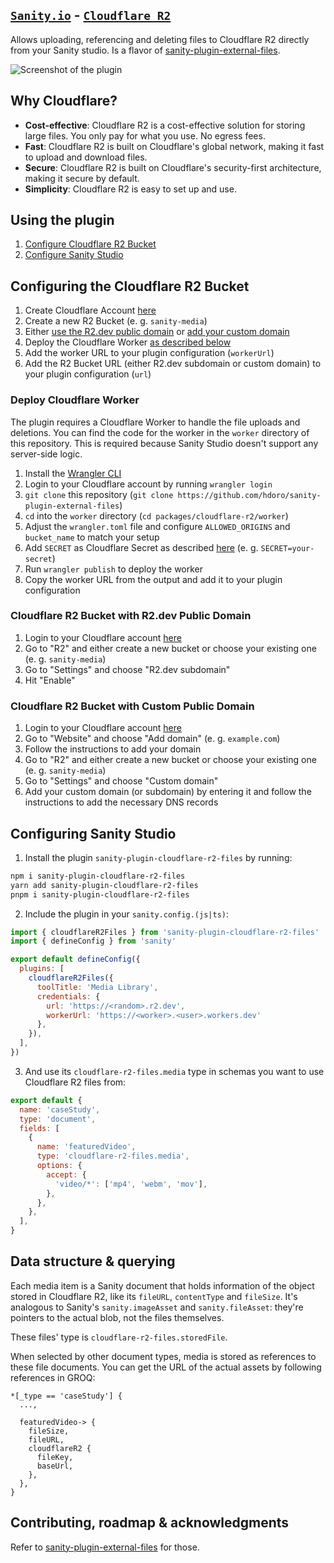 ## [`Sanity.io`](https://sanity.io) - [`Cloudflare R2`](https://www.cloudflare.com/de-de/developer-platform/r2/)

Allows uploading, referencing and deleting files to Cloudflare R2 directly from your Sanity studio. Is a flavor of [sanity-plugin-external-files](https://github.com/hdoro/sanity-plugin-external-files).

![Screenshot of the plugin](https://raw.githubusercontent.com/hdoro/sanity-plugin-external-files/main/screenshots.png)

## Why Cloudflare?

- **Cost-effective**: Cloudflare R2 is a cost-effective solution for storing large files. You only pay for what you use. No egress fees.
- **Fast**: Cloudflare R2 is built on Cloudflare's global network, making it fast to upload and download files.
- **Secure**: Cloudflare R2 is built on Cloudflare's security-first architecture, making it secure by default.
- **Simplicity**: Cloudflare R2 is easy to set up and use.

## Using the plugin

1. [Configure Cloudflare R2 Bucket](#configuring-the-cloudflare-r2-bucket)
2. [Configure Sanity Studio](#configuring-sanity-studio)

## Configuring the Cloudflare R2 Bucket

1. Create Cloudflare Account [here](https://dash.cloudflare.com/sign-up)
2. Create a new R2 Bucket (e. g. `sanity-media`)
3. Either [use the R2.dev public domain](#cloudflare-r2-bucket-with-r2dev-public-domain) or [add your custom domain](#cloudflare-r2-bucket-with-custom-public-domain)
4. Deploy the Cloudflare Worker [as described below](#deploy-cloudflare-worker)
5. Add the worker URL to your plugin configuration (`workerUrl`)
6. Add the R2 Bucket URL (either R2.dev subdomain or custom domain) to your plugin configuration (`url`)

### Deploy Cloudflare Worker

The plugin requires a Cloudflare Worker to handle the file uploads and deletions. You can find the code for the worker in the `worker` directory of this repository.
This is required because Sanity Studio doesn't support any server-side logic.

1. Install the [Wrangler CLI](https://developers.cloudflare.com/workers/cli-wrangler/install-update)
2. Login to your Cloudflare account by running `wrangler login`
3. `git clone` this repository (`git clone https://github.com/hdoro/sanity-plugin-external-files`)
4. `cd` into the `worker` directory (`cd packages/cloudflare-r2/worker`)
5. Adjust the `wrangler.toml` file and configure `ALLOWED_ORIGINS` and `bucket_name` to match your setup
6. Add `SECRET` as Cloudflare Secret as described [here](https://developers.cloudflare.com/workers/configuration/secrets/#adding-secrets-to-your-project) (e. g. `SECRET=your-secret`)
7. Run `wrangler publish` to deploy the worker
8. Copy the worker URL from the output and add it to your plugin configuration

### Cloudflare R2 Bucket with R2.dev Public Domain

1. Login to your Cloudflare account [here](https://dash.cloudflare.com/)
2. Go to "R2" and either create a new bucket or choose your existing one (e. g. `sanity-media`)
3. Go to "Settings" and choose "R2.dev subdomain"
4. Hit "Enable"

### Cloudflare R2 Bucket with Custom Public Domain

1. Login to your Cloudflare account [here](https://dash.cloudflare.com/)
2. Go to "Website" and choose "Add domain" (e. g. `example.com`)
3. Follow the instructions to add your domain
4. Go to "R2" and either create a new bucket or choose your existing one (e. g. `sanity-media`)
5. Go to "Settings" and choose "Custom domain"
6. Add your custom domain (or subdomain) by entering it and follow the instructions to add the necessary DNS records

## Configuring Sanity Studio

1. Install the plugin `sanity-plugin-cloudflare-r2-files` by running:

```bash
npm i sanity-plugin-cloudflare-r2-files
yarn add sanity-plugin-cloudflare-r2-files
pnpm i sanity-plugin-cloudflare-r2-files
```

2. Include the plugin in your `sanity.config.(js|ts)`:

```js
import { cloudflareR2Files } from 'sanity-plugin-cloudflare-r2-files'
import { defineConfig } from 'sanity'

export default defineConfig({
  plugins: [
    cloudflareR2Files({
      toolTitle: 'Media Library',
      credentials: {
        url: 'https://<random>.r2.dev',
        workerUrl: 'https://<worker>.<user>.workers.dev'
      },
    }),
  ],
})
```

3. And use its `cloudflare-r2-files.media` type in schemas you want to use Cloudflare R2 files from:

```js
export default {
  name: 'caseStudy',
  type: 'document',
  fields: [
    {
      name: 'featuredVideo',
      type: 'cloudflare-r2-files.media',
      options: {
        accept: {
          'video/*': ['mp4', 'webm', 'mov'],
        },
      },
    },
  ],
}
```

## Data structure & querying

Each media item is a Sanity document that holds information of the object stored in Cloudflare R2, like its `fileURL`, `contentType` and `fileSize`. It's analogous to Sanity's `sanity.imageAsset` and `sanity.fileAsset`: they're pointers to the actual blob, not the files themselves.

These files' type is `cloudflare-r2-files.storedFile`.

When selected by other document types, media is stored as references to these file documents. You can get the URL of the actual assets by following references in GROQ:

```groq
*[_type == 'caseStudy'] {
  ...,
  
  featuredVideo-> {
    fileSize,
    fileURL,
    cloudflareR2 {
      fileKey,
      baseUrl,
    },
  },
}
```

## Contributing, roadmap & acknowledgments

Refer to [sanity-plugin-external-files](https://github.com/hdoro/sanity-plugin-external-files) for those.
